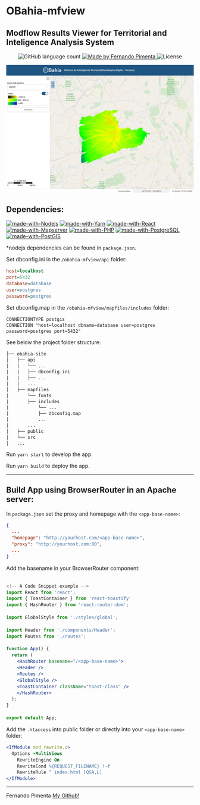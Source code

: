 # OBahia-mfview

## Modflow Results Viewer for Territorial and Inteligence Analysis System

<p align="center">
  <img alt="GitHub language count" src="https://img.shields.io/github/languages/count/pimentafm/obahia-mfview?color=blue">

  <a href="https://github.com/pimentafm">
    <img alt="Made by Fernando Pimenta" src="https://img.shields.io/badge/made%20by-Fernando%20Pimenta-blue">
  </a>

  <img alt="License" src="https://img.shields.io/badge/license-MIT-blue">
</p>

![alt text](/public/app.png)

## Dependencies:
[![made-with-Nodejs](https://img.shields.io/badge/Nodejs-green.svg)](https://nodejs.org/)
[![made-with-Yarn](https://img.shields.io/badge/Yarn-2188b6.svg)](https://yarnpkg.com/)
[![made-with-React](https://img.shields.io/badge/React-61dafb.svg)](https://reactjs.org/)
[![made-with-Mapserver](https://img.shields.io/badge/Mapserver-33a333.svg)](https://mapserver.org/)
[![made-with-PHP](https://img.shields.io/badge/Django-purple.svg)](https://www.php.net/)
[![made-with-PostgreSQL](https://img.shields.io/badge/PostgreSQL-33658f.svg)](https://www.postgresql.org/)
[![made-with-PostGIS](https://img.shields.io/badge/PostGIS-5a7a9f.svg)](https://postgis.net/)

*nodejs dependencies can be found in `package.json`.

Set dbconfig.ini in the `/obahia-mfview/api` folder:

```ini
host=localhost
port=5432
database=database
user=postgres
password=postgres
```

Set dbconfig.map in the `/obahia-mfview/mapfiles/includes` folder:

```
CONNECTIONTYPE postgis
CONNECTION "host=localhost dbname=database user=postgres password=postgres port=5432"
```

See below the project folder structure:

```
├── obahia-site             
│   ├── api    
|   |   └── ...
|   |   ├── dbconfig.ini
|   |   ├── ...
|   |   ...
│   ├── mapfiles
|       └── fonts
|       ├── includes
|           └── ...
|           ├── dbconfig.map
|           ...
|       ...
│   ├── public       
│   └── src
│   ...
```

Run `yarn start` to develop the app.

Run `yarn build` to deploy the app.

<hr>

## Build App using BrowserRouter in an Apache server:

In `package.json` set the proxy and homepage with the `<app-base-name>`:

```json
{
  ...
  "homepage": "http://yourhost.com/<app-base-name>",
  "proxy": "http://yourhost.com:80",
  ...
}
```

Add the basename in your BrowserRouter component:

```jsx

<!-- A Code Snippet example -->
import React from 'react';
import { ToastContainer } from 'react-toastify'
import { HashRouter } from 'react-router-dom';

import GlobalStyle from './styles/global';

import Header from './components/Header';
import Routes from './routes';

function App() {
  return (
    <HashRouter basename="/<app-base-name>">
    <Header />
    <Routes />
    <GlobalStyle />
    <ToastContainer className="toast-class" />
    </HashRouter>
  );
}

export default App;
```

Add the `.htaccess` into public folder or directly into your `<app-base-name>` folder:

```apache
<IfModule mod_rewrite.c>
  Options -MultiViews
	RewriteEngine On
	RewriteCond %{REQUEST_FILENAME} !-f
	RewriteRule ^ index.html [QSA,L]
</IfModule>
```
<hr>

Fernando Pimenta [My Github!](https://github.com/pimentafm)
